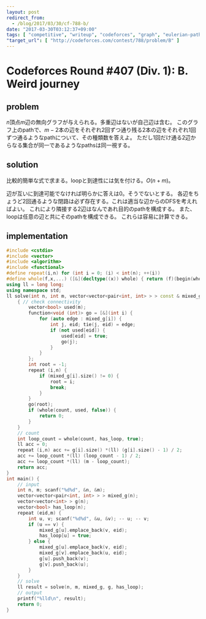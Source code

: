 ```yaml
---
layout: post
redirect_from:
  - /blog/2017/03/30/cf-788-b/
date: "2017-03-30T03:12:37+09:00"
tags: [ "competitive", "writeup", "codeforces", "graph", "eulerian-path" ]
"target_url": [ "http://codeforces.com/contest/788/problem/B" ]
---
```


# Codeforces Round #407 (Div. 1): B. Weird journey

## problem

$n$頂点$m$辺の無向グラフが与えられる。多重辺はないが自己辺は含む。
このグラフ上のpathで、$m-2$本の辺をそれぞれ$2$回ずつ通り残る$2$本の辺をそれぞれ$1$回ずつ通るようなpathについて、その種類数を答えよ。
ただし$1$回だけ通る$2$辺からなる集合が同一であるようなpathsは同一視する。

## solution

比較的簡単な式で求まる。loopと到達性には気を付ける。$O(n + m)$。

辺が互いに到達可能でなければ明らかに答えは$0$。そうでないとする。
各辺をちょうど$2$回通るような閉路は必ず存在する。これは適当な辺からのDFSを考えればよい。
これにより隣接する$2$辺はなんであれ目的のpathを構成する。
また、loopは任意の辺と共にそのpathを構成できる。
これらは容易に計算できる。

## implementation

``` c++
#include <cstdio>
#include <vector>
#include <algorithm>
#include <functional>
#define repeat(i,n) for (int i = 0; (i) < int(n); ++(i))
#define whole(f,x,...) ([&](decltype((x)) whole) { return (f)(begin(whole), end(whole), ## __VA_ARGS__); })(x)
using ll = long long;
using namespace std;
ll solve(int n, int m, vector<vector<pair<int, int> > > const & mixed_g, vector<vector<int> > const & g, vector<bool> const & has_loop) {
    { // check connectivity
        vector<bool> used(m);
        function<void (int)> go = [&](int i) {
            for (auto edge : mixed_g[i]) {
                int j, eid; tie(j, eid) = edge;
                if (not used[eid]) {
                    used[eid] = true;
                    go(j);
                }
            }
        };
        int root = -1;
        repeat (i,n) {
            if (mixed_g[i].size() != 0) {
                root = i;
                break;
            }
        }
        go(root);
        if (whole(count, used, false)) {
            return 0;
        }
    }
    // count
    int loop_count = whole(count, has_loop, true);
    ll acc = 0;
    repeat (i,n) acc += g[i].size() *(ll) (g[i].size() - 1) / 2;
    acc += loop_count *(ll) (loop_count - 1) / 2;
    acc += loop_count *(ll) (m - loop_count);
    return acc;
}
int main() {
    // input
    int n, m; scanf("%d%d", &n, &m);
    vector<vector<pair<int, int> > > mixed_g(n);
    vector<vector<int> > g(n);
    vector<bool> has_loop(n);
    repeat (eid,m) {
        int u, v; scanf("%d%d", &u, &v); -- u; -- v;
        if (u == v) {
            mixed_g[u].emplace_back(v, eid);
            has_loop[u] = true;
        } else {
            mixed_g[u].emplace_back(v, eid);
            mixed_g[v].emplace_back(u, eid);
            g[u].push_back(v);
            g[v].push_back(u);
        }
    }
    // solve
    ll result = solve(n, m, mixed_g, g, has_loop);
    // output
    printf("%lld\n", result);
    return 0;
}
```
